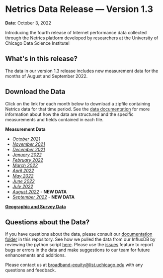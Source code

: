 # Netrics Data Release — Version 1.3
**Date**: October 3, 2022

Introducing the fourth release of Internet performance data collected through the Netrics platform developed by researchers at the University of Chicago Data Science Institute!

## What's in this release?

The data in our version 1.3 release includes new measurement data for the months of August and September 2022.

## Download the Data

Click on the link for each month below to download a zipfile containing Netrics data for that time period. See the [data documentation](https://github.com/chicago-cdac/netrics-data/blob/main/documentation/netrics-data-dictionary.md) for more information about how the data are structured and the specific measurements and fields contained in each file.

**Measurement Data**

- *[October 2021](https://uchicago.box.com/s/2tua68ccnbao39r6az72hqypphb0jh7y)*
- *[November 2021](https://uchicago.box.com/s/ua0i5bgv5bsbu8vks1gu6spfr1h9vhl9)*
- *[December 2021](https://uchicago.box.com/s/66b9tlc4fdr7hrtqgfesot2mqcvk7ib4)*
- *[January 2022](https://uchicago.box.com/s/gisvewaf4ugp1pka8ailfgaatr07sfto)*
- *[February 2022](https://uchicago.box.com/s/acx8l5gbxqpfu1w4w66jcvyptpguuge7)*
- *[March 2022](https://uchicago.box.com/s/a6fhhvav4hoauja73c79e8m22ofympib)*
- *[April 2022](https://uchicago.box.com/s/9zs5zryzthw5gorwn1y6eboeyealofz0)*
- *[May 2022](https://uchicago.box.com/s/58m0zrqd69p9pme6j1pju6o7wh3qwh9w)*
- *[June 2022](https://uchicago.box.com/s/4hz6no6ixha3jipig2c2plul1d5zgf7z)*
- *[July 2022](https://uchicago.box.com/s/g9nfl9j58jc9vdva1jepio9aey5jeqek)*
- *[August 2022](https://uchicago.box.com/s/bha2orav0ze2klh03jfead6653ouph44)* - **NEW DATA**
- *[September 2022](https://uchicago.box.com/s/ekpqa339cia39vtondcoiw0705m8e4c4)* - **NEW DATA**

**[Geographic and Survey Data](https://uchicago.box.com/s/uqfh8u78zz5kab2lpggy4ko2cestmnhn)**

## Questions about the Data?

If you have questions about the data, please consult our [documentation folder](https://github.com/chicago-cdac/netrics-data/tree/main/documentation) in this repository. See how we pulled the data from our InfluxDB by reviewing the python script [here](https://github.com/chicago-cdac/netrics-data/blob/main/src/get-portal-data.py). Please use the [issues](https://github.com/chicago-cdac/netrics-data/issues) feature to report bugs or errors in the data and make suggestions to our team for future enhancements and additions.

Please contact us at [broadband-equity@list.uchicago.edu](mailto:broadband-equity@list.uchicago.edu) with any questions and feedback.